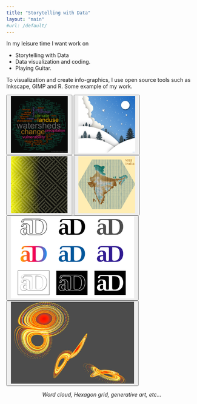 ```yaml
---
title: "Storytelling with Data"
layout: "main"
#url: /default/
---
```


In my leisure time I want work on 
- Storytelling with Data
- Data visualization and coding.
- Playing Guitar.

To visualization and create info-graphics, I use open source tools such as Inkscape, GIMP and R. Some example of my work. 

<button style = "padding: 1px 10px"><img src="Image (1).png"  width="150"></button>
<button style = "padding: 1px 10px"><img src="Image (2).png"  width="150"></button>
<button style = "padding: 1px 10px"><img src="Image (3).png"  width="150"></button>
<button style = "padding: 1px 10px"><img src="Image (4).png"  width="150"></button>
<button style = "padding: 1px 10px"><img src="Image (5).png"  width="325"></button>
<button style = "padding: 1px 10px"><img src="Image (6).jpg"  width="325" height="216"></button>
_<center>Word cloud, Hexagon grid, generative art, etc... </center>_

